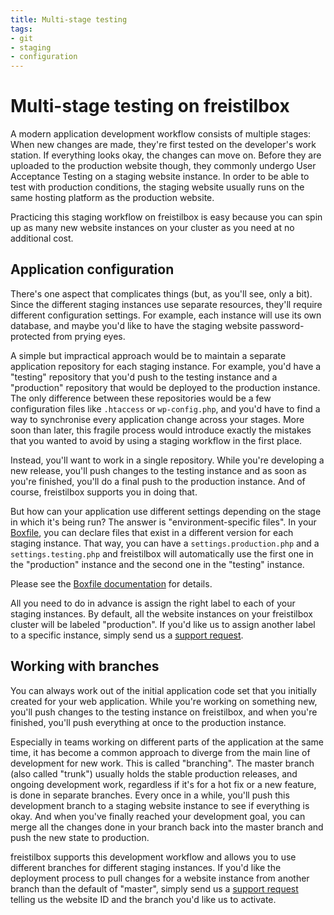 ```yaml
---
title: Multi-stage testing
tags:
- git
- staging
- configuration
---
```


# Multi-stage testing on freistilbox

A modern application development workflow consists of multiple stages: When new
changes are made, they're first tested on the developer's work station. If
everything looks okay, the changes can move on. Before they are uploaded to the
production website though, they commonly undergo User Acceptance Testing on a
staging website instance. In order to be able to test with production
conditions, the staging website usually runs on the same hosting platform as the
production website.

Practicing this staging workflow on freistilbox is easy because you can spin up
as many new website instances on your cluster as you need at no additional cost.

## Application configuration

There's one aspect that complicates things (but, as you'll see, only a bit).
Since the different staging instances use separate resources, they'll require
different configuration settings. For example, each instance will use its own
database, and maybe you'd like to have the staging website password-protected
from prying eyes.

A simple but impractical approach would be to maintain a separate application
repository for each staging instance. For example, you'd have a "testing"
repository that you'd push to the testing instance and a "production" repository
that would be deployed to the production instance. The only difference between
these repositories would be a few configuration files like `.htaccess` or
`wp-config.php`, and you'd have to find a way to synchronise every application
change across your stages. More soon than later, this fragile process would
introduce exactly the mistakes that you wanted to avoid by using a staging
workflow in the first place.

Instead, you'll want to work in a single repository. While you're developing a
new release, you'll push changes to the testing instance and as soon as you're
finished, you'll do a final push to the production instance. And of course,
freistilbox supports you in doing that.

But how can your application use different settings depending on
the stage in which it's being run? The answer is "environment-specific files".
In your [Boxfile](/important_details/boxfile.html), you can declare files that
exist in a different version for each staging instance. That way, you can have a
`settings.production.php` and a `settings.testing.php` and freistilbox will
automatically use the first one in the "production" instance and the second one
in the "testing" instance.

Please see the [Boxfile documentation]((/important_details/boxfile.html)) for
details.

All you need to do in advance is assign the right label to each of your staging
instances. By default, all the website instances on your freistilbox cluster
will be labeled "production". If you'd like us to assign another label to a
specific instance, simply send us a
[support request](/important_details/support.html).

## Working with branches

You can always work out of the initial application code set that you initially
created for your web application. While you're working on something new, you'll
push changes to the testing instance on freistilbox, and when you're finished,
you'll push everything at once to the production instance.

Especially in teams working on different parts of the application at the same
time, it has become a common approach to diverge from the main line of
development for new work. This is called "branching". The master branch (also
called "trunk") usually holds the stable production releases, and ongoing
development work, regardless if it's for a hot fix or a new feature, is done in
separate branches. Every once in a while, you'll push this development branch to
a staging website instance to see if everything is okay.  And when you've finally
reached your development goal, you can merge all the changes done in your branch
back into the master branch and push the new state to production.

freistilbox supports this development workflow and allows you to use different
branches for different staging instances. If you'd like the deployment
process to pull changes for a website instance from another branch than the
default of "master", simply send us a [support request](/important_details/support.html)
telling us the website ID and the branch you'd like us to activate.

